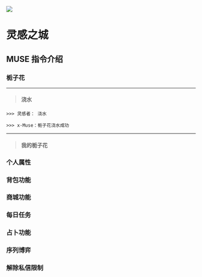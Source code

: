 ![](https://pic1.imgdb.cn/item/6443ee420d2dde57777ca5c6.jpg)
# 灵感之城

## MUSE 指令介绍

### 栀子花
---
> #### 浇水

```MUSE
>>> 灵感者： 浇水

>>> x·Muse：栀子花浇水成功
```  
---
> #### 我的栀子花


### 个人属性

### 背包功能

### 商城功能

### 每日任务

### 占卜功能

### 序列博弈

### 解除私信限制
